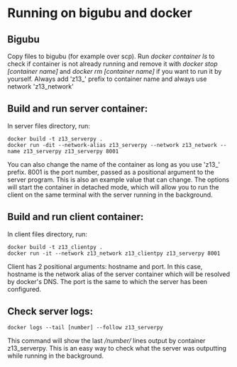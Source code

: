 # Running on bigubu and docker

## Bigubu
Copy files to bigubu (for example over scp). Run _docker container ls_ to check if container is not already running and remove it with _docker stop [container name]_ and _docker rm [container name]_ if you want to run it by yourself. Always add 'z13_' prefix to container name and always use network 'z13_network'


## Build and run server container:
In server files directory, run:
```
docker build -t z13_serverpy .
docker run -dit --network-alias z13_serverpy --network z13_network --name z13_serverpy z13_serverpy 8001
```
You can also change the name of the container as long as you use 'z13_' prefix. 8001 is the port number, passed as a positional argument to the server program. This is also an example value that can change. The options will start the container in detached mode, which will allow you to run the client on the same terminal with the server running in the background.

## Build and run client container:
In client files directory, run:
```
docker build -t z13_clientpy .
docker run -it --network z13_network z13_clientpy z13_serverpy 8001
```
Client has 2 positional arguments: hostname and port. In this case, hostname is the network alias of the server container which will be resolved by docker's DNS. The port is the same to which the server has been configured.

## Check server logs:
```
docker logs --tail [number] --follow z13_serverpy
```
This command will show the last _/number/_ lines output by container z13_serverpy. This is an easy way to check what the server was outputting while running in the background.
